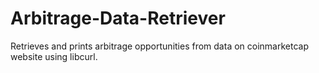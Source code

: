 # Arbitrage-Data-Retriever

Retrieves and prints arbitrage opportunities from data on coinmarketcap website using libcurl.
